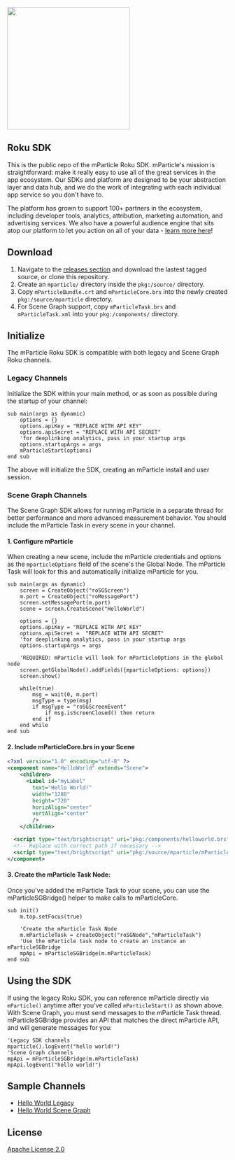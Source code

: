<img src="http://static.mparticle.com/sdk/logo.svg" width="280">

## Roku SDK

This is the public repo of the mParticle Roku SDK. mParticle's mission is straightforward: make it really easy to use all of the great services in the app ecosystem. Our SDKs and platform are designed to be your abstraction layer and data hub, and we do the work of integrating with each individual app service so you don't have to.

The platform has grown to support 100+ partners in the ecosystem, including developer tools, analytics, attribution, marketing automation, and advertising services. We also have a powerful audience engine that sits atop our platform to let you action on all of your data - [learn more here](https://www.mparticle.com)!

## Download

1. Navigate to the [releases section](https://github.com/mParticle/mparticle-roku-sdk/releases) and download the lastest tagged source, or clone this repository.
2. Create an `mparticle/` directory inside the `pkg:/source/` directory.
3. Copy `mParticleBundle.crt` and `mParticleCore.brs` into the newly created `pkg:/source/mparticle` directory.
4. For Scene Graph support, copy `mParticleTask.brs` and `mParticleTask.xml` into your `pkg:/components/` directory.

## Initialize

The mParticle Roku SDK is compatible with both legacy and Scene Graph Roku channels.

### Legacy Channels

Initialize the SDK within your main method, or as soon as possible during the startup of your channel:

```brightscript
sub main(args as dynamic)
    options = {}
    options.apiKey = "REPLACE WITH API KEY"
    options.apiSecret = "REPLACE WITH API SECRET"
    'for deeplinking analytics, pass in your startup args
    options.startupArgs = args
    mParticleStart(options)
end sub
```
The above will initialize the SDK, creating an mParticle install and user session.

### Scene Graph Channels

The Scene Graph SDK allows for running mParticle in a separate thread for better performance and more advanced measurement behavior. You should include the mParticle Task in every scene in your channel.

#### 1. Configure mParticle

When creating a new scene, include the mParticle credentials and options as the `mparticleOptions` field of the scene's the Global Node. The mParticle Task will look for this and automatically initialize mParticle for you.

```brightscript
sub main(args as dynamic)
    screen = CreateObject("roSGScreen")
    m.port = CreateObject("roMessagePort")
    screen.setMessagePort(m.port)
    scene = screen.CreateScene("HelloWorld")
    
    options = {}
    options.apiKey = "REPLACE WITH API KEY"
    options.apiSecret =  "REPLACE WITH API SECRET"
    'for deeplinking analytics, pass in your startup args
    options.startupArgs = args
  
    'REQUIRED: mParticle will look for mParticleOptions in the global node
    screen.getGlobalNode().addFields({mparticleOptions: options})
    screen.show()
    
    while(true)
        msg = wait(0, m.port)
        msgType = type(msg)
        if msgType = "roSGScreenEvent"
            if msg.isScreenClosed() then return
        end if
    end while
end sub
```
#### 2. Include mParticleCore.brs in your Scene

```xml
<?xml version="1.0" encoding="utf-8" ?>
<component name="HelloWorld" extends="Scene"> 
	<children>
      <Label id="myLabel" 
      	text="Hello World!"
      	width="1280" 
      	height="720" 
      	horizAlign="center"
      	vertAlign="center"
      	/>
    </children>

  <script type="text/brightscript" uri="pkg:/components/helloworld.brs"/>
  <!-- Replace with correct path if necessary -->
  <script type="text/brightscript" uri="pkg:/source/mparticle/mParticleCore.brs"/>
</component>
```

#### 3. Create the mParticle Task Node:

Once you've added the mParticle Task to your scene, you can use the mParticleSGBridge() helper to make calls to mParticleCore.

```brightscript
sub init()
    m.top.setFocus(true)
    
    'Create the mParticle Task Node
    m.mParticleTask = createObject("roSGNode","mParticleTask")
    'Use the mParticle task node to create an instance an mParticleSGBridge
    mpApi = mParticleSGBridge(m.mParticleTask)
end sub
```

## Using the SDK

If using the legacy Roku SDK, you can reference mParticle directly via `mParticle()` anytime after you've called `mParticleStart()` as shown above. With Scene Graph, you must send messages to the mParticle Task thread. mParticleSGBridge provides an API that matches the direct mParticle API, and will generate messages for you:

```brightscript
'Legacy SDK channels
mparticle().logEvent("hello world!")
'Scene Graph channels
mpApi = mParticleSGBridge(m.mParticleTask)
mpApi.logEvent("hello world!")
```

## Sample Channels

- [Hello World Legacy](https://github.com/mParticle/mparticle-roku-sdk-private/tree/master/example-legacy-sdk)
- [Hello World Scene Graph](https://github.com/mParticle/mparticle-roku-sdk-private/tree/master/example-legacy-sdk)

## License

[Apache License 2.0](http://www.apache.org/licenses/LICENSE-2.0)

